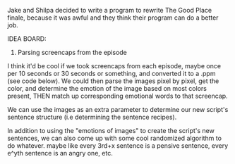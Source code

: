 Jake and Shilpa decided to write a program to rewrite The Good Place finale, because it was awful and they think their program can do a better job.

IDEA BOARD:

1. Parsing screencaps from the episode

I think it'd be cool if we took screencaps from each episode, maybe once per 10 seconds or 30 seconds or something, and converted it to a .ppm (see code below). We could then parse the images pixel by pixel, get the color, and determine the emotion of the image based on most colors present, THEN match up corresponding emotional words to that screencap.

We can use the images as an extra parameter to determine our new script's sentence structure (i.e determining the sentence recipes).

In addition to using the "emotions of images" to create the script's new sentences, we can also come up with some cool randomized algorithm to do whatever. maybe like every 3rd+x sentence is a pensive sentence, every e^yth sentence is an angry one, etc.
